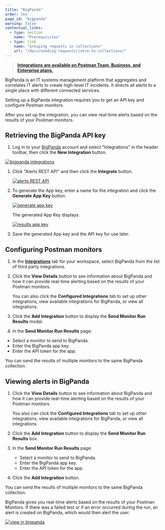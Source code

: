```yaml
---
title: "BigPanda"
order: 164
page_id: "bigpanda"
warning: false
contextual_links:
  - type: section
    name: "Prerequisites"
  - type: link
    name: "Grouping requests in collections"
    url: "/docs/sending-requests/intro-to-collections/"
---
```


> **[Integrations are available on Postman Team, Business, and Enterprise plans.](https://www.postman.com/pricing/)**

BigPanda is an IT systems management platform that aggregates and correlates IT alerts to create high-level IT incidents. It directs all alerts to a single place with different connected services.

Setting up a BigPanda integration requires you to get an API key and configure Postman monitors.

After you set up the integration, you can view real-time alerts based on the results of your Postman monitors.

## Retrieving the BigPanda API key

1. Log in to your [BigPanda](https://www.bigpanda.io/) account and select "Integrations" in the header toolbar, then click the **New Integration** button.

[![bigpanda integrations](https://assets.postman.com/postman-docs/WS-integrations_bigPanda_details2.png)](https://assets.postman.com/postman-docs/WS-integrations_bigPanda_details2.png)

1. Click "Alerts REST API" and then click the **Integrate** button.

   [![alerts REST API](https://assets.postman.com/postman-docs/58834897.png)](https://assets.postman.com/postman-docs/58834897.png)

1. To generate the App key, enter a name for the integration and click the **Generate App Key** button.

   [![generate app key](https://assets.postman.com/postman-docs/bigPanda_generateAppkey.png)](https://assets.postman.com/postman-docs/bigPanda_generateAppkey.png)

   The generated App Key displays.

   [![results app key](https://assets.postman.com/postman-docs/bigPanda-appKey.png)](https://assets.postman.com/postman-docs/bigPanda-appKey.png)

1. Save the generated App key and the API key for use later.

## Configuring Postman monitors

1. In the **[Integrations](https://go.postman.co/workspaces)** tab for your workspace, select BigPanda from the list of third party integrations.

1. Click the **View Details** button to see information about BigPanda and how it can provide real-time alerting based on the results of your Postman monitors.

   You can also click the **Configured Integrations** tab to set up other integrations, view available integrations for BigPanda, or view all integrations.

1. Click the **Add Integration** button to display the **Send Monitor Run Results** modal.

1. In the **Send Monitor Run Results** page:

* Select a monitor to send to BigPanda.
* Enter the BigPanda app key.
* Enter the API token for the app.

You can send the results of multiple monitors to the same BigPanda collection.

## Viewing alerts in BigPanda

1. Click the **View Details** button to see information about BigPanda and how it can provide real-time alerting based on the results of your Postman monitors.

   You also can click the **Configured Integrations** tab to set up other integrations, view available integrations for BigPanda, or view all integrations.

1. Click the **Add Integration** button to display the **Send Monitor Run Results** box.

1. In the **Send Monitor Run Results** page:

   * Select a monitor to send to BigPanda.
   * Enter the BigPanda app key.
   * Enter the API token for the app.

1. Click the **Add Integration** button.

You can send the results of multiple monitors to the same BigPanda collection.

BigPanda gives you real-time alerts based on the results of your Postman Monitors. If there was a failed test or if an error occurred during the run, an alert is created on BigPanda, which would then alert the user.

[![view in bigpanda](https://assets.postman.com/postman-docs/58835364.png)](https://assets.postman.com/postman-docs/58835364.png)
